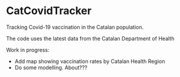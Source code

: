 # CatCovidTracker
Tracking Covid-19 vaccination in the Catalan population.

The code uses the latest data from the Catalan Department of Health

Work in progress:
- Add map showing vaccination rates by Catalan Health Region
- Do some modelling. About???
